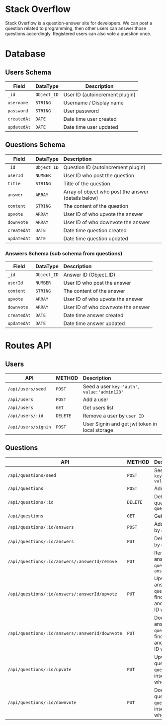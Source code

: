 # Stack Overflow

Stack Overflow is a question-answer site for developers. We can post a question related to programming, then other users can answer those questions accordingly. Registered users can also vote a question once.


# Database

## Users Schema

| Field      | DataType     | Description
|------------|--------------|------------
| `_id`      | `Object_ID`  | User ID (autoincrement plugin)
| `username` | `STRING`     | Username / Display name
| `password` | `STRING`     | User password
| `createdAt`| `DATE`       | Date time user created
| `updatedAt`| `DATE`       | Date time user updated

## Questions Schema

| Field      | DataType    | Description                              
| -----------|-------------|:-----------------------------------------
| `_id`      | `Object_ID` | Question ID (autoincrement plugin)                       
| `userId`   | `NUMBER`    | User ID who post the question    
| `title`    | `STRING`    | Title of the question                    
| `answer`   | `ARRAY`     | Array of object who post the answer (details below)
| `content`  | `STRING`    | The content of the question              
| `upvote`   | `ARRAY`     | User ID of who upvote the answer                    
| `downvote` | `ARRAY`     | User ID of who downvote the answer  
| `createdAt`| `DATE`      | Date time question created
| `updatedAt`| `DATE`      | Date time question updated

### Answers Schema (sub schema from questions)

| Field      | DataType    | Description                              
| -----------|-------------|:----------------------------------
| `_id`      | `Object_ID` | Answer ID (Object_ID)                       
| `userId`   | `NUMBER`    | User ID who post the answer    
| `content`  | `STRING`    | The content of the answer              
| `upvote`   | `ARRAY`     | User ID of who upvote the answer                    
| `downvote` | `ARRAY`     | User ID of who downvote the answer  
| `createdAt`| `DATE`      | Date time answer created
| `updatedAt`| `DATE`      | Date time answer updated

# Routes API

## Users

| API                 | METHOD  | Description                              
| --------------------|---------|:----------------------------------
| `/api/users/seed`   | `POST`  | Seed a user `key:'auth', value:'admin123'`                       
| `/api/users`        | `POST`  | Add a user  
| `/api/users`        | `GET`   | Get users list            
| `/api/users/:id`    | `DELETE`| Remove a user by `user ID`        
| `/api/users/signin` | `POST`  | User Signin and get jwt token in local storage

## Questions

| API                                             | METHOD  | Description                              
| ----------------------------------------------- |---------|:----------------------------------
| `/api/questions/seed`                           | `POST`  | Seed a question `key:'auth', value:'admin123'`                       
| `/api/questions`                                | `POST`  | Add a question   
| `/api/questions/:id`                            | `DELETE`| Delete a question by `question ID`             
| `/api/questions`                                | `GET`   | Get questions list         
| `/api/questions/:id/answers`                    | `POST`  | Add an answer by `question ID`  
| `/api/questions/:id/answers`                    | `PUT`   | Delete all answer by `question ID`
| `/api/questions/:id/answers/:answerId/remove`   | `PUT`   | Remove an answer by `question ID` and  `answer ID`
| `/api/questions/:id/answers/:answerId/upvote`   | `PUT`   | Upvote an answer by `question ID` then find `answer ID` and insert User ID who upvote
| `/api/questions/:id/answers/:answerId/downvote` | `PUT`   | Downvote an answer by `question ID` then find `answer ID` and insert User ID who downvote
| `/api/questions/:id/upvote`                     | `PUT`   | Upvote a question by `question ID` and insert User ID who downvote
| `/api/questions/:id/downvote`                   | `PUT`   | Downvote a question by `question ID` and insert User ID who downvote

